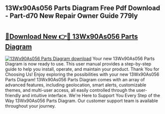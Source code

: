 ## 13Wx90As056 Parts Diagram Free Pdf Download - Part-d70 New Repair Owner Guide 779Iy

# <h2><a href="http://dfql3xl.blite.top/?on=13Wx90As056+Parts+Diagram">🔗Download New 👉🔴 13Wx90As056 Parts Diagram</a></h2>

[![13Wx90As056 Parts Diagram download](https://i.imgur.com/lujVjoI.png)](http://dfql3xl.blite.top/?on=13Wx90As056+Parts+Diagram)
Your new 13Wx90As056 Parts Diagram is now ready to use. This user manual provides a step-by-step guide to help you install, operate, and maintain your product. Thank You for Choosing Us! Enjoy exploring the possibilities with your new 13Wx90As056 Parts Diagram! 13Wx90As056 Parts Diagram comes with an array of advanced features, including geolocation, smart alerts, customizable themes, and multi-user access, all easily controlled through the user-friendly and intuitive interface. We're Here to Support You Every Step of the Way 13Wx90As056 Parts Diagram. Our customer support team is available throughout your journey.
